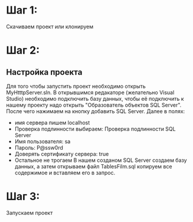 # Шаг 1:
Скачиваем проект или клонируем
# Шаг 2: 
## Настройка проекта
Для того чтобы запустить проект необходимо открыть MyHtttpServer.sln. В открывшимся редакаторе (желательно Visual Studio) необходимо подключить базу данных, чтобы её подключить к нашему проекту надо открыть "Образователь объектов SQL Server". После чего нажимаем на кнопку добавить SQL Server. 
Далее в полях: 
- имя сервера пишем localhost
- Проверка подлинности выбираем: Проверка подлинности SQL Server
- Имя пользователя: sa
- Пароль: P@ssw0rd
- Доверять сертификату сервера: true
- Остальное не трогаем
В нашем созданом SQL Server создаем базу данных, а затем открываем файл TablesFilm.sql копируем все содержимое и вставляем его в запрос.
# Шаг 3:
Запускаем проект
